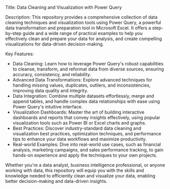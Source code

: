 Title: Data Cleaning and Visualization with Power Query

Description:
This repository provides a comprehensive collection of data cleaning techniques and visualization tools using Power Query, a powerful data transformation and preparation tool in Microsoft Excel. It offers a step-by-step guide and a wide range of practical examples to help you effectively clean and prepare your data for analysis, and create compelling visualizations for data-driven decision-making.

Key Features:
- Data Cleaning: Learn how to leverage Power Query's robust capabilities to cleanse, transform, and reformat data from diverse sources, ensuring accuracy, consistency, and reliability.
- Advanced Data Transformations: Explore advanced techniques for handling missing values, duplicates, outliers, and inconsistencies, improving data quality and integrity.
- Data Integration: Combine multiple datasets effortlessly, merge and append tables, and handle complex data relationships with ease using Power Query's intuitive interface.
- Visualization Dashboards: Master the art of building interactive dashboards and reports that convey insights effectively, using popular visualization tools such as Power BI or Excel charts and graphs.
- Best Practices: Discover industry-standard data cleaning and visualization best practices, optimization techniques, and performance tips to enhance your data workflows and maximize productivity.
- Real-world Examples: Dive into real-world use cases, such as financial analysis, marketing campaigns, and sales performance tracking, to gain hands-on experience and apply the techniques to your own projects.

Whether you're a data analyst, business intelligence professional, or anyone working with data, this repository will equip you with the skills and knowledge needed to efficiently clean and visualize your data, enabling better decision-making and data-driven insights. 
